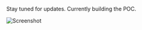 Stay tuned for updates. Currently building the POC.


![Screenshot]([http://url/to/img.png](https://github.com/bit-current/btt-plug-n-play/blob/main/plug_n_play.png)https://github.com/bit-current/btt-plug-n-play/blob/main/plug_n_play.png)
